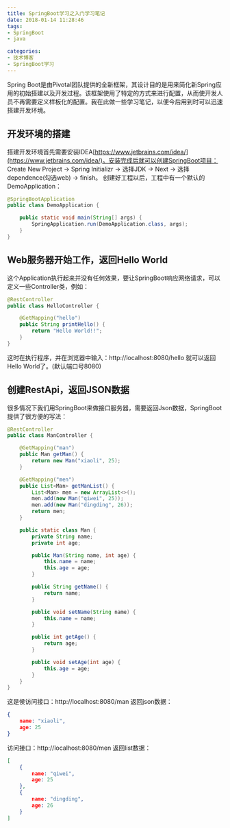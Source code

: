 ```yaml
---
title: SpringBoot学习之入门学习笔记
date: 2018-01-14 11:28:46
tags:
- SpringBoot
- java

categories:
- 技术博客
- SpringBoot学习
---
```


Spring Boot是由Pivotal团队提供的全新框架，其设计目的是用来简化新Spring应用的初始搭建以及开发过程。该框架使用了特定的方式来进行配置，从而使开发人员不再需要定义样板化的配置。我在此做一些学习笔记，以便今后用到时可以迅速搭建开发环境。
<!--more-->

## 开发环境的搭建
搭建开发环境首先需要安装IDEA[https://www.jetbrains.com/idea/](https://www.jetbrains.com/idea/)。安装完成后就可以创建SpringBoot项目：
Create New Project -> Spring Initializr -> 选择JDK -> Next -> 选择dependence(勾选web) -> finish。
创建好工程以后，工程中有一个默认的DemoApplication：
```java
@SpringBootApplication
public class DemoApplication {

	public static void main(String[] args) {
		SpringApplication.run(DemoApplication.class, args);
	}
}
```

## Web服务器开始工作，返回Hello World
这个Application执行起来并没有任何效果，要让SpringBoot响应网络请求，可以定义一些Controller类，例如：
```java
@RestController
public class HelloController {

    @GetMapping("hello")
    public String printHello() {
        return "Hello World!!";
    }
}
```
这时在执行程序，并在浏览器中输入：http://localhost:8080/hello 就可以返回Hello World了。(默认端口号8080)

## 创建RestApi，返回JSON数据
很多情况下我们用SpringBoot来做接口服务器，需要返回Json数据，SpringBoot提供了很方便的写法：
```java
@RestController
public class ManController {

    @GetMapping("man")
    public Man getMan() {
        return new Man("xiaoli", 25);
    }

    @GetMapping("men")
    public List<Man> getManList() {
        List<Man> men = new ArrayList<>();
        men.add(new Man("qiwei", 25));
        men.add(new Man("dingding", 26));
        return men;
    }

    public static class Man {
        private String name;
        private int age;

        public Man(String name, int age) {
            this.name = name;
            this.age = age;
        }

        public String getName() {
            return name;
        }

        public void setName(String name) {
            this.name = name;
        }

        public int getAge() {
            return age;
        }

        public void setAge(int age) {
            this.age = age;
        }
    }
}
```
这是侯访问接口：http://localhost:8080/man 返回json数据：
``` json
{
    name: "xiaoli",
    age: 25
}
```

访问接口：http://localhost:8080/men 返回list数据：
```json
[
    {
        name: "qiwei",
        age: 25
    },
    {
        name: "dingding",
        age: 26
    }
]
```


